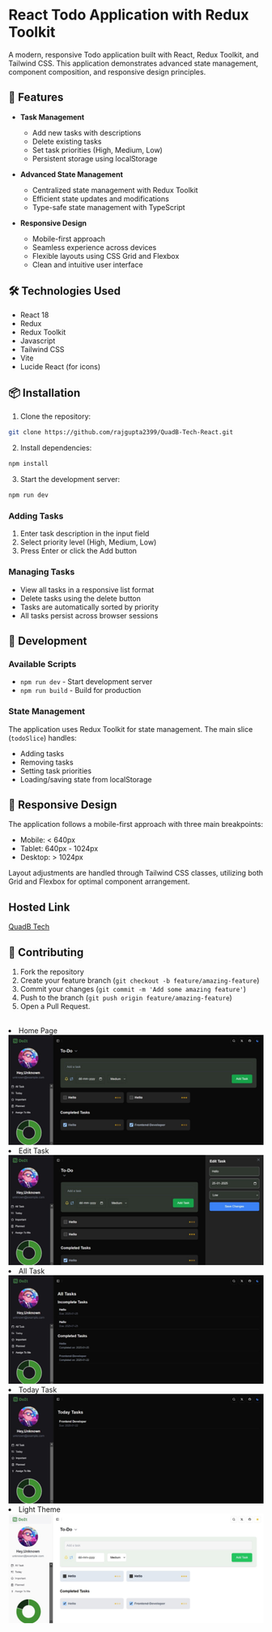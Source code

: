 # React Todo Application with Redux Toolkit

A modern, responsive Todo application built with React, Redux Toolkit, and Tailwind CSS. This application demonstrates advanced state management, component composition, and responsive design principles.

## 🚀 Features

- **Task Management**

  - Add new tasks with descriptions
  - Delete existing tasks
  - Set task priorities (High, Medium, Low)
  - Persistent storage using localStorage

- **Advanced State Management**

  - Centralized state management with Redux Toolkit
  - Efficient state updates and modifications
  - Type-safe state management with TypeScript

- **Responsive Design**
  - Mobile-first approach
  - Seamless experience across devices
  - Flexible layouts using CSS Grid and Flexbox
  - Clean and intuitive user interface

## 🛠️ Technologies Used

- React 18
- Redux
- Redux Toolkit
- Javascript
- Tailwind CSS
- Vite
- Lucide React (for icons)

## 📦 Installation

1. Clone the repository:

```bash
git clone https://github.com/rajgupta2399/QuadB-Tech-React.git
```

2. Install dependencies:

```bash
npm install
```

3. Start the development server:

```bash
npm run dev
```

### Adding Tasks

1. Enter task description in the input field
2. Select priority level (High, Medium, Low)
3. Press Enter or click the Add button

### Managing Tasks

- View all tasks in a responsive list format
- Delete tasks using the delete button
- Tasks are automatically sorted by priority
- All tasks persist across browser sessions

## 🔧 Development

### Available Scripts

- `npm run dev` - Start development server
- `npm run build` - Build for production

### State Management

The application uses Redux Toolkit for state management. The main slice (`todoSlice`) handles:

- Adding tasks
- Removing tasks
- Setting task priorities
- Loading/saving state from localStorage

## 📱 Responsive Design

The application follows a mobile-first approach with three main breakpoints:

- Mobile: < 640px
- Tablet: 640px - 1024px
- Desktop: > 1024px

Layout adjustments are handled through Tailwind CSS classes, utilizing both Grid and Flexbox for optimal component arrangement.

## Hosted Link

<a href="https://quadbtechreact.netlify.app/">QuadB Tech</a>

## 🤝 Contributing

1. Fork the repository
2. Create your feature branch (`git checkout -b feature/amazing-feature`)
3. Commit your changes (`git commit -m 'Add some amazing feature'`)
4. Push to the branch (`git push origin feature/amazing-feature`)
5. Open a Pull Request.

<br />
  <li>Home Page</li>
  <img src="/public/assets/homedark.jpg" alt="" />

  <li>Edit Task</li>
  <img src="/public/assets/edittask.jpg" alt="" />

  <li>All Task</li>
  <img src="/public/assets/alltask.jpg" alt="" />

  <li>Today Task</li>
  <img src="/public/assets/oday.jpg" alt="" />

  <li>Light Theme</li>
  <img src="/public/assets/light.jpg" alt="" />
